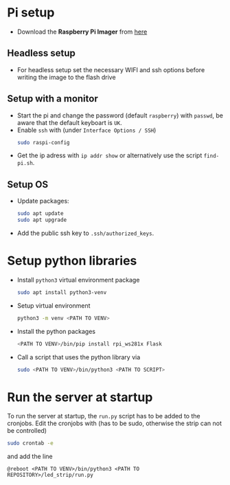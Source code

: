# Pi setup
- Download the **Raspberry Pi Imager** from [here](https://www.raspberrypi.com/software/)

## Headless setup
- For headless setup set the necessary WIFI and ssh options before writing the image to the flash drive

## Setup with a monitor
- Start the pi and change the password (default `raspberry`) with `passwd`, be aware that the default keyboart is `UK`.
- Enable `ssh` with (under `Interface Options / SSH`)
  ```bash
  sudo raspi-config
  ```
- Get the ip adress with `ip addr show` or alternatively use the script `find-pi.sh`.


## Setup OS
- Update packages:
  ```bash
  sudo apt update
  sudo apt upgrade
  ```
- Add the public ssh key to `.ssh/authorized_keys`.

# Setup python libraries

- Install `python3` virtual environment package
  ```bash
  sudo apt install python3-venv
  ```
- Setup virtual environment
  ```bash
  python3 -m venv <PATH TO VENV>
  ```
- Install the python packages
  ```bash
  <PATH TO VENV>/bin/pip install rpi_ws281x Flask
  ```
- Call a script that uses the python library via
  ```bash
  sudo <PATH TO VENV>/bin/python3 <PATH TO SCRIPT>
  ```

# Run the server at startup
To run the server at startup, the `run.py` script has to be added to the cronjobs.
Edit the cronjobs with (has to be sudo, otherwise the strip can not be controlled)
```bash
sudo crontab -e
```
and add the line
```
@reboot <PATH TO VENV>/bin/python3 <PATH TO REPOSITORY>/led_strip/run.py
```
